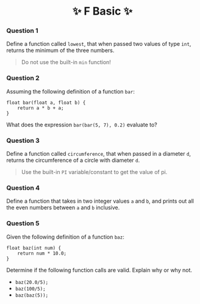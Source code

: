 <h1 align="center"> ✨ F Basic ✨ </h1>

### Question 1

Define a function called `lowest`, that when passed two values of type `int`, returns the minimum of the three numbers.

> Do not use the built-in `min` function!

### Question 2

Assuming the following definition of a function `bar`:

```processing
float bar(float a, float b) {
    return a * b + a;
}
```
What does the expression `bar(bar(5, 7), 0.2)` evaluate to?

### Question 3

Define a function called `circumference`, that when passed in a diameter `d`, returns the circumference of a circle with diameter `d`.

> Use the built-in `PI` variable/constant to get the value of pi.

### Question 4

Define a function that takes in two integer values `a` and `b`, and prints out all the even numbers between `a` and `b` inclusive.

### Question 5

Given the following definition of a function `baz`:

```processing
float baz(int num) {
    return num * 10.0;
}
```
Determine if the following function calls are valid. Explain why or why not.

+ `baz(20.0/5);`
+ `baz(100/5);`
+ `baz(baz(5));`
